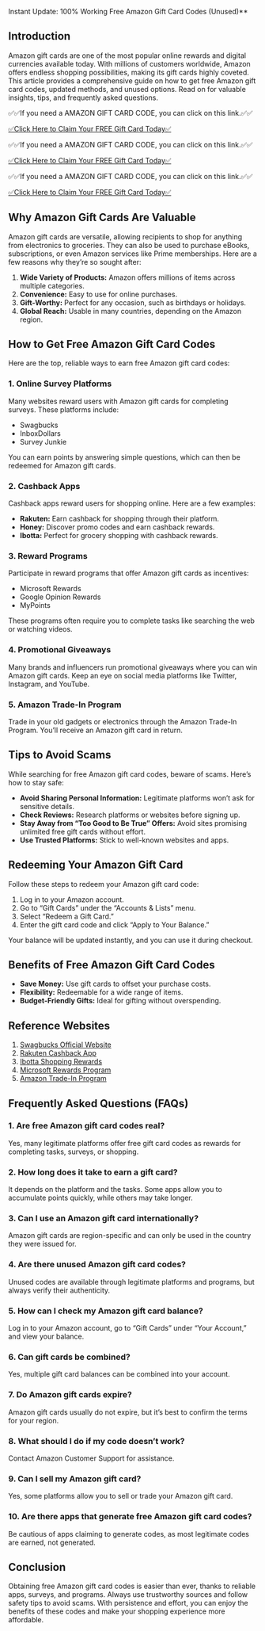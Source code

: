 Instant Update: 100% Working Free Amazon Gift Card Codes (Unused)**

## Introduction

Amazon gift cards are one of the most popular online rewards and digital currencies available today. With millions of customers worldwide, Amazon offers endless shopping possibilities, making its gift cards highly coveted. This article provides a comprehensive guide on how to get free Amazon gift card codes, updated methods, and unused options. Read on for valuable insights, tips, and frequently asked questions.

✅✅If you need a AMAZON GIFT CARD CODE, you can click on this link.✅✅

[✅Click Here to Claim Your FREE Gift Card Today✅](https://therewardgate.com/Amazongiftcard/)

✅✅If you need a AMAZON GIFT CARD CODE, you can click on this link.✅✅

[✅Click Here to Claim Your FREE Gift Card Today✅](https://therewardgate.com/Amazongiftcard/)

✅✅If you need a AMAZON GIFT CARD CODE, you can click on this link.✅✅

[✅Click Here to Claim Your FREE Gift Card Today✅](https://therewardgate.com/Amazongiftcard/)

## Why Amazon Gift Cards Are Valuable

Amazon gift cards are versatile, allowing recipients to shop for anything from electronics to groceries. They can also be used to purchase eBooks, subscriptions, or even Amazon services like Prime memberships. Here are a few reasons why they’re so sought after:

1. **Wide Variety of Products:** Amazon offers millions of items across multiple categories.
2. **Convenience:** Easy to use for online purchases.
3. **Gift-Worthy:** Perfect for any occasion, such as birthdays or holidays.
4. **Global Reach:** Usable in many countries, depending on the Amazon region.

## How to Get Free Amazon Gift Card Codes

Here are the top, reliable ways to earn free Amazon gift card codes:

### 1. Online Survey Platforms

Many websites reward users with Amazon gift cards for completing surveys. These platforms include:
- Swagbucks
- InboxDollars
- Survey Junkie

You can earn points by answering simple questions, which can then be redeemed for Amazon gift cards.

### 2. Cashback Apps

Cashback apps reward users for shopping online. Here are a few examples:
- **Rakuten:** Earn cashback for shopping through their platform.
- **Honey:** Discover promo codes and earn cashback rewards.
- **Ibotta:** Perfect for grocery shopping with cashback rewards.

### 3. Reward Programs

Participate in reward programs that offer Amazon gift cards as incentives:
- Microsoft Rewards
- Google Opinion Rewards
- MyPoints

These programs often require you to complete tasks like searching the web or watching videos.

### 4. Promotional Giveaways

Many brands and influencers run promotional giveaways where you can win Amazon gift cards. Keep an eye on social media platforms like Twitter, Instagram, and YouTube.

### 5. Amazon Trade-In Program

Trade in your old gadgets or electronics through the Amazon Trade-In Program. You’ll receive an Amazon gift card in return.

## Tips to Avoid Scams

While searching for free Amazon gift card codes, beware of scams. Here’s how to stay safe:

- **Avoid Sharing Personal Information:** Legitimate platforms won’t ask for sensitive details.
- **Check Reviews:** Research platforms or websites before signing up.
- **Stay Away from “Too Good to Be True” Offers:** Avoid sites promising unlimited free gift cards without effort.
- **Use Trusted Platforms:** Stick to well-known websites and apps.

## Redeeming Your Amazon Gift Card

Follow these steps to redeem your Amazon gift card code:

1. Log in to your Amazon account.
2. Go to “Gift Cards” under the “Accounts & Lists” menu.
3. Select “Redeem a Gift Card.”
4. Enter the gift card code and click “Apply to Your Balance.”

Your balance will be updated instantly, and you can use it during checkout.

## Benefits of Free Amazon Gift Card Codes

- **Save Money:** Use gift cards to offset your purchase costs.
- **Flexibility:** Redeemable for a wide range of items.
- **Budget-Friendly Gifts:** Ideal for gifting without overspending.

## Reference Websites

1. [Swagbucks Official Website](https://www.swagbucks.com)
2. [Rakuten Cashback App](https://www.rakuten.com)
3. [Ibotta Shopping Rewards](https://www.ibotta.com)
4. [Microsoft Rewards Program](https://www.microsoft.com/rewards)
5. [Amazon Trade-In Program](https://www.amazon.com/tradein)

## Frequently Asked Questions (FAQs)

### 1. Are free Amazon gift card codes real?
Yes, many legitimate platforms offer free gift card codes as rewards for completing tasks, surveys, or shopping.

### 2. How long does it take to earn a gift card?
It depends on the platform and the tasks. Some apps allow you to accumulate points quickly, while others may take longer.

### 3. Can I use an Amazon gift card internationally?
Amazon gift cards are region-specific and can only be used in the country they were issued for.

### 4. Are there unused Amazon gift card codes?
Unused codes are available through legitimate platforms and programs, but always verify their authenticity.

### 5. How can I check my Amazon gift card balance?
Log in to your Amazon account, go to “Gift Cards” under “Your Account,” and view your balance.

### 6. Can gift cards be combined?
Yes, multiple gift card balances can be combined into your account.

### 7. Do Amazon gift cards expire?
Amazon gift cards usually do not expire, but it’s best to confirm the terms for your region.

### 8. What should I do if my code doesn’t work?
Contact Amazon Customer Support for assistance.

### 9. Can I sell my Amazon gift card?
Yes, some platforms allow you to sell or trade your Amazon gift card.

### 10. Are there apps that generate free Amazon gift card codes?
Be cautious of apps claiming to generate codes, as most legitimate codes are earned, not generated.

## Conclusion

Obtaining free Amazon gift card codes is easier than ever, thanks to reliable apps, surveys, and programs. Always use trustworthy sources and follow safety tips to avoid scams. With persistence and effort, you can enjoy the benefits of these codes and make your shopping experience more affordable.

